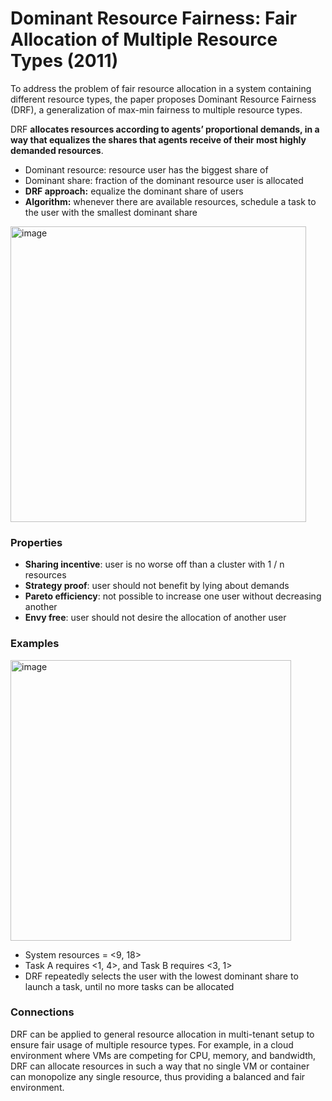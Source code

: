 # Dominant Resource Fairness: Fair Allocation of Multiple Resource Types (2011) 
To address the problem of fair resource allocation in a system containing different resource types, the paper proposes Dominant Resource Fairness (DRF), a generalization of max-min fairness to multiple resource types. 

DRF **allocates resources according to agents’ proportional demands, in a way that equalizes the shares that agents receive of their most highly demanded resources**. 

- Dominant resource: resource user has the biggest share of
- Dominant share: fraction of the dominant resource user is allocated
- **DRF approach:** equalize the dominant share of users
- **Algorithm:** whenever there are available resources, schedule a task to the user with the smallest dominant share

<img width="473" alt="image" src="https://github.com/lynnliu030/os-prelim/assets/39693493/8d831a98-01a2-4239-b674-7d8c48ff637c">


### Properties 
- **Sharing incentive**: user is no worse off than a cluster with 1 / n resources
- **Strategy proof**: user should not benefit by lying about demands
- **Pareto efficiency**: not possible to increase one user without decreasing another
- **Envy free**: user should not desire the allocation of another user

### Examples
<img width="449" alt="image" src="https://github.com/lynnliu030/os-prelim/assets/39693493/58ebc99d-051e-434a-a40a-51e2c55890b3">



- System resources = <9, 18>
- Task A requires <1, 4>, and Task B requires <3, 1>
- DRF repeatedly selects the user with the lowest dominant share to launch a task, until no more tasks can be allocated

### Connections 
DRF can be applied to general resource allocation in multi-tenant setup to ensure fair usage of multiple resource types. For example, in a cloud environment where VMs are competing for CPU, memory, and bandwidth, DRF can allocate resources in such a way that no single VM or container can monopolize any single resource, thus providing a balanced and fair environment.
